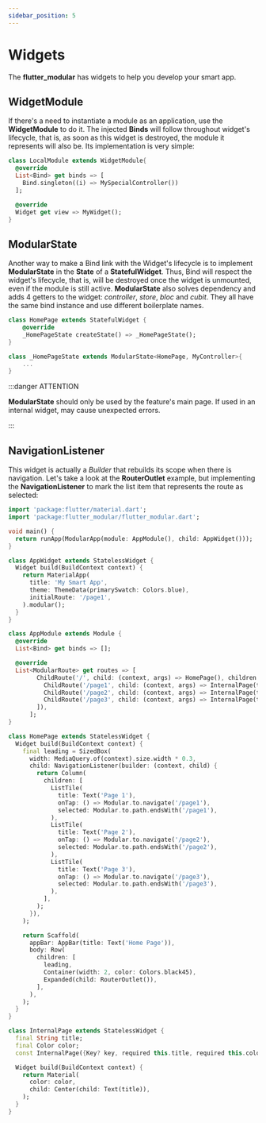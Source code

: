 ```yaml
---
sidebar_position: 5
---
```


# Widgets

The **flutter_modular** has widgets to help you develop your smart app.

## WidgetModule

If there's a need to instantiate a module as an application, use the **WidgetModule** to do it.
The injected **Binds** will follow throughout widget's lifecycle, that is, as soon as this widget is
destroyed, the module it represents will also be. Its implementation is very simple:

```dart
class LocalModule extends WidgetModule{
  @override
  List<Bind> get binds => [
    Bind.singleton((i) => MySpecialController())
  ];

  @override
  Widget get view => MyWidget();
}
```

## ModularState

Another way to make a Bind link with the Widget's lifecycle is to implement **ModularState**
in the **State** of a **StatefulWidget**. Thus, Bind will respect the widget's lifecycle, that is,
will be destroyed once the widget is unmounted, even if the module is still active.
**ModularState** also solves dependency and adds 4 getters to the widget: *controller*, *store*,
*bloc* and *cubit*. They all have the same bind instance and use different boilerplate names.

```dart {6}
class HomePage extends StatefulWidget {
    @override
    _HomePageState createState() => _HomePageState();
}

class _HomePageState extends ModularState<HomePage, MyController>{
    ...
}
```

:::danger ATTENTION

**ModularState** should only be used by the feature's main page. If used in an internal widget,
may cause unexpected errors.

:::

## NavigationListener

This widget is actually a *Builder* that rebuilds its scope when there is navigation.
Let's take a look at the **RouterOutlet** example, but implementing the **NavigationListener**
to mark the list item that represents the route as selected:

```dart title="lib/main.dart" {36-56}
import 'package:flutter/material.dart';
import 'package:flutter_modular/flutter_modular.dart';

void main() {
  return runApp(ModularApp(module: AppModule(), child: AppWidget()));
}

class AppWidget extends StatelessWidget {
  Widget build(BuildContext context) {
    return MaterialApp(
      title: 'My Smart App',
      theme: ThemeData(primarySwatch: Colors.blue),
      initialRoute: '/page1',
    ).modular();
  }
}

class AppModule extends Module {
  @override
  List<Bind> get binds => [];

  @override
  List<ModularRoute> get routes => [
        ChildRoute('/', child: (context, args) => HomePage(), children: [
          ChildRoute('/page1', child: (context, args) => InternalPage(title: 'page 1', color: Colors.red)),
          ChildRoute('/page2', child: (context, args) => InternalPage(title: 'page 2', color: Colors.amber)),
          ChildRoute('/page3', child: (context, args) => InternalPage(title: 'page 3', color: Colors.green)),
        ]),
      ];
}

class HomePage extends StatelessWidget {
  Widget build(BuildContext context) {
    final leading = SizedBox(
      width: MediaQuery.of(context).size.width * 0.3,
      child: NavigationListener(builder: (context, child) {
        return Column(
          children: [
            ListTile(
              title: Text('Page 1'),
              onTap: () => Modular.to.navigate('/page1'),
              selected: Modular.to.path.endsWith('/page1'),
            ),
            ListTile(
              title: Text('Page 2'),
              onTap: () => Modular.to.navigate('/page2'),
              selected: Modular.to.path.endsWith('/page2'),
            ),
            ListTile(
              title: Text('Page 3'),
              onTap: () => Modular.to.navigate('/page3'),
              selected: Modular.to.path.endsWith('/page3'),
            ),
          ],
        );
      }),
    );

    return Scaffold(
      appBar: AppBar(title: Text('Home Page')),
      body: Row(
        children: [
          leading,
          Container(width: 2, color: Colors.black45),
          Expanded(child: RouterOutlet()),
        ],
      ),
    );
  }
}

class InternalPage extends StatelessWidget {
  final String title;
  final Color color;
  const InternalPage({Key? key, required this.title, required this.color}) : super(key: key);

  Widget build(BuildContext context) {
    return Material(
      color: color,
      child: Center(child: Text(title)),
    );
  }
}

```

